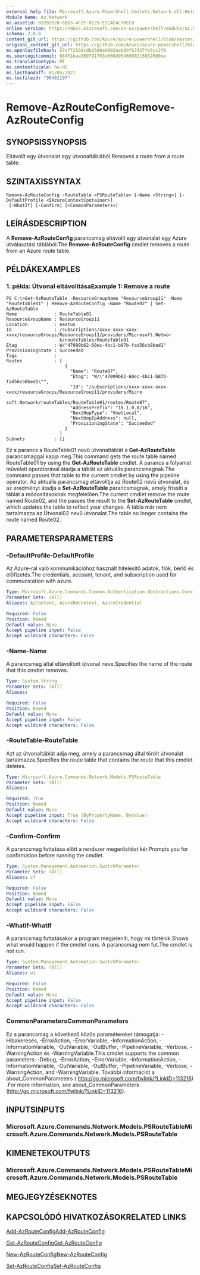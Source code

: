 ```yaml
---
external help file: Microsoft.Azure.PowerShell.Cmdlets.Network.dll-Help.xml
Module Name: Az.Network
ms.assetid: 03285628-6BD3-4F2F-8129-E3CAE4C70EC8
online version: https://docs.microsoft.com/en-us/powershell/module/az.network/remove-azrouteconfig
schema: 2.0.0
content_git_url: https://github.com/Azure/azure-powershell/blob/master/src/Network/Network/help/Remove-AzRouteConfig.md
original_content_git_url: https://github.com/Azure/azure-powershell/blob/master/src/Network/Network/help/Remove-AzRouteConfig.md
ms.openlocfilehash: 57ef72599cdb0500a9903aeb09f67437fe5cc2f6
ms.sourcegitcommit: 68451baa389791703e666d95469602c5652609ee
ms.translationtype: MT
ms.contentlocale: hu-HU
ms.lasthandoff: 01/05/2021
ms.locfileid: "98481197"
---
```

# <span data-ttu-id="e87c1-101">Remove-AzRouteConfig</span><span class="sxs-lookup"><span data-stu-id="e87c1-101">Remove-AzRouteConfig</span></span>

## <span data-ttu-id="e87c1-102">SYNOPSIS</span><span class="sxs-lookup"><span data-stu-id="e87c1-102">SYNOPSIS</span></span>
<span data-ttu-id="e87c1-103">Eltávolít egy útvonalat egy útvonaltáblából.</span><span class="sxs-lookup"><span data-stu-id="e87c1-103">Removes a route from a route table.</span></span>

## <span data-ttu-id="e87c1-104">SZINTAXIS</span><span class="sxs-lookup"><span data-stu-id="e87c1-104">SYNTAX</span></span>

```
Remove-AzRouteConfig -RouteTable <PSRouteTable> [-Name <String>] [-DefaultProfile <IAzureContextContainer>]
 [-WhatIf] [-Confirm] [<CommonParameters>]
```

## <span data-ttu-id="e87c1-105">LEÍRÁS</span><span class="sxs-lookup"><span data-stu-id="e87c1-105">DESCRIPTION</span></span>
<span data-ttu-id="e87c1-106">A **Remove-AzRouteConfig** parancsmag eltávolít egy útvonalat egy Azure útválasztási táblából.</span><span class="sxs-lookup"><span data-stu-id="e87c1-106">The **Remove-AzRouteConfig** cmdlet removes a route from an Azure route table.</span></span>

## <span data-ttu-id="e87c1-107">PÉLDÁK</span><span class="sxs-lookup"><span data-stu-id="e87c1-107">EXAMPLES</span></span>

### <span data-ttu-id="e87c1-108">1. példa: Útvonal eltávolítása</span><span class="sxs-lookup"><span data-stu-id="e87c1-108">Example 1: Remove a route</span></span>
```
PS C:\>Get-AzRouteTable -ResourceGroupName "ResourceGroup11" -Name "RouteTable01" | Remove-AzRouteConfig -Name "Route02" | Set-AzRouteTable
Name              : RouteTable01
ResourceGroupName : ResourceGroup11
Location          : eastus
Id                : /subscriptions/xxxx-xxxx-xxxx-xxxx/resourceGroups/ResourceGroup11/providers/Microsoft.Networ
                    k/routeTables/RouteTable01
Etag              : W/"47099b62-60ec-4bc1-b87b-fad56cb8bed1"
ProvisioningState : Succeeded
Tags              : 
Routes            : [
                      {
                        "Name": "Route07",
                        "Etag": "W/\"47099b62-60ec-4bc1-b87b-fad56cb8bed1\"",
                        "Id": "/subscriptions/xxxx-xxxx-xxxx-xxxx/resourceGroups/ResourceGroup11/providers/Micro
                    soft.Network/routeTables/RouteTable01/routes/Route07",
                        "AddressPrefix": "10.1.0.0/16",
                        "NextHopType": "VnetLocal",
                        "NextHopIpAddress": null, 
                        "ProvisioningState": "Succeeded"
                      }
                    ] 
Subnets           : []
```

<span data-ttu-id="e87c1-109">Ez a parancs a RouteTable01 nevű útvonaltáblát a **Get-AzRouteTable** parancsmaggal kapja meg.</span><span class="sxs-lookup"><span data-stu-id="e87c1-109">This command gets the route table named RouteTable01 by using the **Get-AzRouteTable** cmdlet.</span></span>
<span data-ttu-id="e87c1-110">A parancs a folyamat műveleti operátorával átadja a táblát az aktuális parancsmagnak.</span><span class="sxs-lookup"><span data-stu-id="e87c1-110">The command passes that table to the current cmdlet by using the pipeline operator.</span></span>
<span data-ttu-id="e87c1-111">Az aktuális parancsmag eltávolítja az Route02 nevű útvonalat, és az eredményt átadja a **Set-AzRouteTable** parancsmagnak, amely frissíti a táblát a módosításoknak megfelelően.</span><span class="sxs-lookup"><span data-stu-id="e87c1-111">The current cmdlet remove the route named Route02, and the passes the result to the **Set-AzRouteTable** cmdlet, which updates the table to reflect your changes.</span></span>
<span data-ttu-id="e87c1-112">A tábla már nem tartalmazza az Útvonal02 nevű útvonalat.</span><span class="sxs-lookup"><span data-stu-id="e87c1-112">The table no longer contains the route named Route02.</span></span>

## <span data-ttu-id="e87c1-113">PARAMETERS</span><span class="sxs-lookup"><span data-stu-id="e87c1-113">PARAMETERS</span></span>

### <span data-ttu-id="e87c1-114">-DefaultProfile</span><span class="sxs-lookup"><span data-stu-id="e87c1-114">-DefaultProfile</span></span>
<span data-ttu-id="e87c1-115">Az Azure-ral való kommunikációhoz használt hitelesítő adatok, fiók, bérlő és előfizetés.</span><span class="sxs-lookup"><span data-stu-id="e87c1-115">The credentials, account, tenant, and subscription used for communication with azure.</span></span>

```yaml
Type: Microsoft.Azure.Commands.Common.Authentication.Abstractions.Core.IAzureContextContainer
Parameter Sets: (All)
Aliases: AzContext, AzureRmContext, AzureCredential

Required: False
Position: Named
Default value: None
Accept pipeline input: False
Accept wildcard characters: False
```

### <span data-ttu-id="e87c1-116">-Name</span><span class="sxs-lookup"><span data-stu-id="e87c1-116">-Name</span></span>
<span data-ttu-id="e87c1-117">A parancsmag által eltávolított útvonal neve.</span><span class="sxs-lookup"><span data-stu-id="e87c1-117">Specifies the name of the route that this cmdlet removes.</span></span>

```yaml
Type: System.String
Parameter Sets: (All)
Aliases:

Required: False
Position: Named
Default value: None
Accept pipeline input: False
Accept wildcard characters: False
```

### <span data-ttu-id="e87c1-118">-RouteTable</span><span class="sxs-lookup"><span data-stu-id="e87c1-118">-RouteTable</span></span>
<span data-ttu-id="e87c1-119">Azt az útvonaltáblát adja meg, amely a parancsmag által törölt útvonalat tartalmazza.</span><span class="sxs-lookup"><span data-stu-id="e87c1-119">Specifies the route table that contains the route that this cmdlet deletes.</span></span>

```yaml
Type: Microsoft.Azure.Commands.Network.Models.PSRouteTable
Parameter Sets: (All)
Aliases:

Required: True
Position: Named
Default value: None
Accept pipeline input: True (ByPropertyName, ByValue)
Accept wildcard characters: False
```

### <span data-ttu-id="e87c1-120">-Confirm</span><span class="sxs-lookup"><span data-stu-id="e87c1-120">-Confirm</span></span>
<span data-ttu-id="e87c1-121">A parancsmag futtatása előtt a rendszer megerősítést kér.</span><span class="sxs-lookup"><span data-stu-id="e87c1-121">Prompts you for confirmation before running the cmdlet.</span></span>

```yaml
Type: System.Management.Automation.SwitchParameter
Parameter Sets: (All)
Aliases: cf

Required: False
Position: Named
Default value: None
Accept pipeline input: False
Accept wildcard characters: False
```

### <span data-ttu-id="e87c1-122">-WhatIf</span><span class="sxs-lookup"><span data-stu-id="e87c1-122">-WhatIf</span></span>
<span data-ttu-id="e87c1-123">A parancsmag futtatásakor a program megjeleníti, hogy mi történik.</span><span class="sxs-lookup"><span data-stu-id="e87c1-123">Shows what would happen if the cmdlet runs.</span></span> <span data-ttu-id="e87c1-124">A parancsmag nem fut.</span><span class="sxs-lookup"><span data-stu-id="e87c1-124">The cmdlet is not run.</span></span>

```yaml
Type: System.Management.Automation.SwitchParameter
Parameter Sets: (All)
Aliases: wi

Required: False
Position: Named
Default value: None
Accept pipeline input: False
Accept wildcard characters: False
```

### <span data-ttu-id="e87c1-125">CommonParameters</span><span class="sxs-lookup"><span data-stu-id="e87c1-125">CommonParameters</span></span>
<span data-ttu-id="e87c1-126">Ez a parancsmag a következő közös paramétereket támogatja: -Hibakeresés, -ErrorAction, -ErrorVariable, -InformationAction, -InformationVariable, -OutVariable, -OutBuffer, -PipelineVariable, -Verbose, -WarningAction és -WarningVariable.</span><span class="sxs-lookup"><span data-stu-id="e87c1-126">This cmdlet supports the common parameters: -Debug, -ErrorAction, -ErrorVariable, -InformationAction, -InformationVariable, -OutVariable, -OutBuffer, -PipelineVariable, -Verbose, -WarningAction, and -WarningVariable.</span></span> <span data-ttu-id="e87c1-127">További információt a about_CommonParameters ( http://go.microsoft.com/fwlink/?LinkID=113216) .</span><span class="sxs-lookup"><span data-stu-id="e87c1-127">For more information, see about_CommonParameters (http://go.microsoft.com/fwlink/?LinkID=113216).</span></span>

## <span data-ttu-id="e87c1-128">INPUTS</span><span class="sxs-lookup"><span data-stu-id="e87c1-128">INPUTS</span></span>

### <span data-ttu-id="e87c1-129">Microsoft.Azure.Commands.Network.Models.PSRouteTable</span><span class="sxs-lookup"><span data-stu-id="e87c1-129">Microsoft.Azure.Commands.Network.Models.PSRouteTable</span></span>

## <span data-ttu-id="e87c1-130">KIMENETEK</span><span class="sxs-lookup"><span data-stu-id="e87c1-130">OUTPUTS</span></span>

### <span data-ttu-id="e87c1-131">Microsoft.Azure.Commands.Network.Models.PSRouteTable</span><span class="sxs-lookup"><span data-stu-id="e87c1-131">Microsoft.Azure.Commands.Network.Models.PSRouteTable</span></span>

## <span data-ttu-id="e87c1-132">MEGJEGYZÉSEK</span><span class="sxs-lookup"><span data-stu-id="e87c1-132">NOTES</span></span>

## <span data-ttu-id="e87c1-133">KAPCSOLÓDÓ HIVATKOZÁSOK</span><span class="sxs-lookup"><span data-stu-id="e87c1-133">RELATED LINKS</span></span>

[<span data-ttu-id="e87c1-134">Add-AzRouteConfig</span><span class="sxs-lookup"><span data-stu-id="e87c1-134">Add-AzRouteConfig</span></span>](./Add-AzRouteConfig.md)

[<span data-ttu-id="e87c1-135">Get-AzRouteConfig</span><span class="sxs-lookup"><span data-stu-id="e87c1-135">Get-AzRouteConfig</span></span>](./Get-AzRouteConfig.md)

[<span data-ttu-id="e87c1-136">New-AzRouteConfig</span><span class="sxs-lookup"><span data-stu-id="e87c1-136">New-AzRouteConfig</span></span>](./New-AzRouteConfig.md)

[<span data-ttu-id="e87c1-137">Set-AzRouteConfig</span><span class="sxs-lookup"><span data-stu-id="e87c1-137">Set-AzRouteConfig</span></span>](./Set-AzRouteConfig.md)


